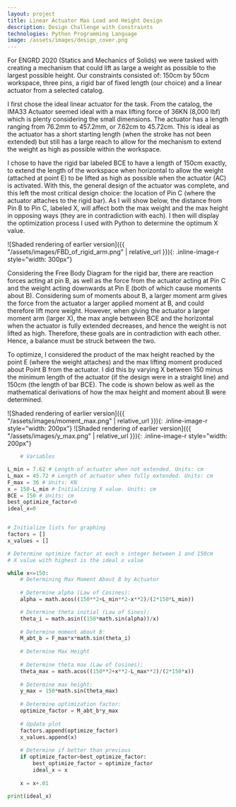 ```yaml
---
layout: project
title: Linear Actuator Max Load and Height Design
description: Design Challenge with Constraints
technologies: Python Programming Language
image: /assets/images/design_cover.png
---
```


For ENGRD 2020 (Statics and Mechanics of Solids) we were tasked with creating a mechanism that could lift as large a weight as possible to the largest possible height. Our constraints consisted of: 150cm by 50cm workspace, three pins, a rigid bar of fixed length (our choice) and a linear actuator from a selected catalog. 

I first chose the ideal linear actuator for the task. From the catalog, the IMA33 Actuator seemed ideal with a max lifting force of 36KN (8,000 lbf) which is plenty considering the small dimensions. The actuator has a length ranging from 76.2mm to 457.2mm, or 7.62cm to 45.72cm. This is ideal as the actuator has a short starting length (when the stroke has not been extended) but still has a large reach to allow for the mechanism to extend the weight as high as possible within the workspace.

I chose to have the rigid bar labeled BCE to have a length of 150cm exactly, to extend the length of the workspace when horizontal to allow the weight (attached at point E) to be lifted as high as possible when the actuator (AC) is activated. With this, the general design of the actuator was complete, and this left the most critical design choice: the location of Pin C (where the actuator attaches to the rigid bar). As I will show below, the distance from Pin B to Pin C, labeled X, will affect both the max weight and the max height in opposing ways (they are in contradiction with each). I then will display the optimization process I used with Python to determine the optimum X value. 

![Shaded rendering of earlier version]({{ "/assets/images/FBD_of_rigid_arm.png" | relative_url }}){: .inline-image-r style="width: 300px"}

Considering the Free Body Diagram for the rigid bar, there are reaction forces acting at pin B, as well as the force from the actuator acting at Pin C and the weight acting downwards at Pin E (both of which cause moments about B). Considering sum of moments about B, a larger moment arm gives the force from the actuator a larger applied moment at B, and could therefore lift more weight. However, when giving the actuator a larger moment arm (larger X), the max angle between BCE and the horizontal when the actuator is fully extended decreases, and hence the weight is not lifted as high. Therefore, these goals are in contradiction with each other. Hence, a balance must be struck between the two. 

To optimize, I considered the product of the max height reached by the point E (where the weight attaches) and the max lifting moment produced about Point B from the actuator. I did this by varying X between 150 minus the minimum length of the actuator (if the design were in a straight line) and 150cm (the length of bar BCE). The code is shown below as well as the mathematical derivations of how the max height and moment about B were determined.

![Shaded rendering of earlier version]({{ "/assets/images/moment_max.png" | relative_url }}){: .inline-image-r style="width: 200px"}
![Shaded rendering of earlier version]({{ "/assets/images/y_max.png" | relative_url }}){: .inline-image-r style="width: 200px"}




```python
    # Variables

L_min = 7.62 # Length of actuator when not extended. Units: cm
L_max = 45.72 # Length of actuator when fully extended. Units: cm
F_max = 36 # Units: KN
x = 150-L_min # Initializing X value. Units: cm
BCE = 150 # Units: cm
best_optimize_factor=0
ideal_x=0


# Initialize lists for graphing
factors = []
x_values = []

# Determine optimize factor at each x integer between 1 and 150cm
# X value with highest is the ideal x value

while x<=150: 
    # Determining Max Moment About B by Actuator
    
    # Determine alpha (Law of Cosines):
    alpha = math.acos((150**2+L_min**2-x**2)/(2*150*L_min))

    # Determine theta initial (Law of Sines):
    theta_i = math.asin((150*math.sin(alpha))/x)
   
    # Determine moment about B:
    M_abt_b = F_max*x*math.sin(theta_i)
    
    # Determine Max Height
    
    # Determine theta max (Law of Cosines):
    theta_max = math.acos((150**2+x**2-L_max**2)/(2*150*x))
    
    # Determine max height:
    y_max = 150*math.sin(theta_max)
    
    # Determine optimization factor:
    optimize_factor = M_abt_b*y_max
    
    # Update plot
    factors.append(optimize_factor)
    x_values.append(x)
    
    # Determine if better than previous
    if optimize_factor>best_optimize_factor:
        best_optimize_factor = optimize_factor
        ideal_x = x
    
    x = x+.01
    
print(ideal_x)
```